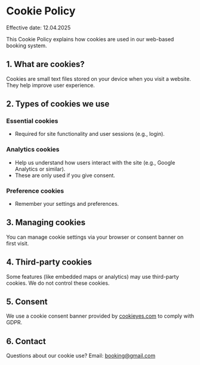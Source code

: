 # Cookie Policy

Effective date: 12.04.2025

This Cookie Policy explains how cookies are used in our web-based booking system.

## 1. What are cookies?
Cookies are small text files stored on your device when you visit a website. They help improve user experience.

## 2. Types of cookies we use

### Essential cookies
- Required for site functionality and user sessions (e.g., login).

### Analytics cookies
- Help us understand how users interact with the site (e.g., Google Analytics or similar).
- These are only used if you give consent.

### Preference cookies
- Remember your settings and preferences.

## 3. Managing cookies
You can manage cookie settings via your browser or consent banner on first visit.

## 4. Third-party cookies
Some features (like embedded maps or analytics) may use third-party cookies. We do not control these cookies.

## 5. Consent
We use a cookie consent banner provided by [cookieyes.com](https://www.cookieyes.com/) to comply with GDPR.

## 6. Contact
Questions about our cookie use? Email: booking@gmail.com
